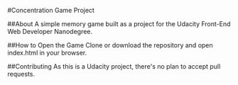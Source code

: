 #Concentration Game Project

##About
A simple memory game built as a project for the Udacity Front-End Web Developer Nanodegree.

##How to Open the Game
Clone or download the repository and open index.html in your browser.

##Contributing
As this is a Udacity project, there's no plan to accept pull requests.